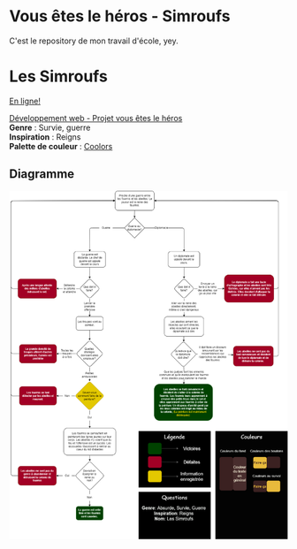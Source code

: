 # Vous êtes le héros - Simroufs
 C'est le repository de mon travail d'école, yey.

# Les Simroufs
[En ligne!](https://jasmine-lapierre.github.io/vous-etes-le-heros-simroufs/)

[Développement web - Projet vous êtes le héros](https://smnarnold.com/projets/vous-etes-le-heros)  
**Genre** : Survie, guerre  
**Inspiration** : Reigns  
**Palette de couleur** : [Coolors](https://coolors.co/3b2121-482d2d-583b3b-e6b325-e8ba3c)

## Diagramme
![Le diagramme](assets/synopsis.png "Synopsis")
